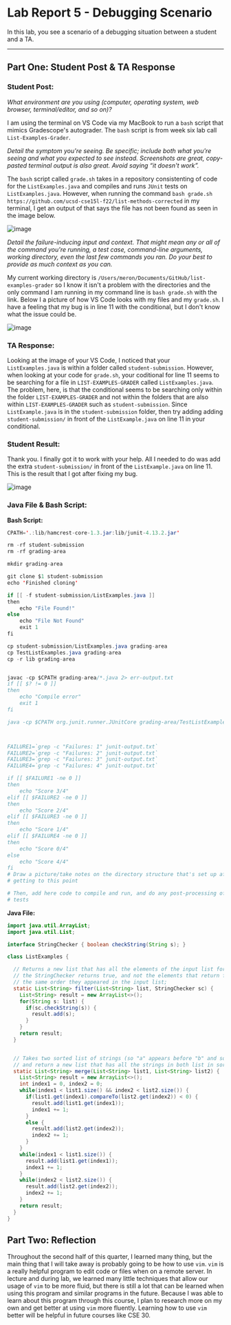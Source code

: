 # Lab Report 5 - Debugging Scenario
In this lab, you see a scenario of a debugging situation between a student and a TA.

---

## Part One: Student Post & TA Response

### Student Post:
*What environment are you using (computer, operating system, web browser, terminal/editor, and so on)?*

I am using the terminal on VS Code via my MacBook to run a `bash` script that mimics Gradescope's autograder. The `bash` script is from week six lab call `List-Examples-Grader`.

*Detail the symptom you're seeing. Be specific; include both what you're seeing and what you expected to see instead. Screenshots are great, copy-pasted terminal output is also great. Avoid saying “it doesn't work”.*

The `bash` script called `grade.sh` takes in a repository consistenting of code for the `ListExamples.java` and compiles and runs `JUnit` tests on `ListExamples.java`. However, when running the command `bash grade.sh https://github.com/ucsd-cse15l-f22/list-methods-corrected` in my terminal, I get an output of that says the file has not been found as seen in the image below.

![image](NotWork.png)

*Detail the failure-inducing input and context. That might mean any or all of the command you're running, a test case, command-line arguments, working directory, even the last few commands you ran. Do your best to provide as much context as you can.*

My current working directory is `/Users/meron/Documents/GitHub/list-examples-grader` so I know it isn't a problem with the directories and the only command I am running in my command line is `bash grade.sh` with the link. Below I a picture of how VS Code looks with my files and my `grade.sh`. I have a feeling that my bug is in line 11 with the conditional, but I don't know what the issue could be.

![image](code.png)

### TA Response:

Looking at the image of your VS Code, I noticed that your `ListExamples.java` is within a folder called `student-submission`. However, when looking at your code for `grade.sh`, your coditional for line 11 seems to be searching for a file in `LIST-EXAMPLES-GRADER` called `ListExamples.java`. The problem, here, is that the conditional seems to be searching only within the folder `LIST-EXAMPLES-GRADER` and not within the folders that are also within `LIST-EXAMPLES-GRADER` such as  `student-submission`. Since `ListExample.java` is in the `student-submission` folder, then try adding adding `student-submission/` in front of the `ListExample.java` on line 11 in your conditional.

### Student Result:
Thank you. I finally got it to work with your help. All I needed to do was add the extra `student-submission/` in front of the `ListExample.java` on line 11. This is the result that I got after fixing my bug.

![image](work.png)

### Java File & Bash Script:

**Bash Script:**
```java
CPATH='.:lib/hamcrest-core-1.3.jar:lib/junit-4.13.2.jar'

rm -rf student-submission
rm -rf grading-area

mkdir grading-area

git clone $1 student-submission
echo 'Finished cloning'

if [[ -f student-submission/ListExamples.java ]]
then
    echo "File Found!"
else
    echo "File Not Found"
    exit 1
fi

cp student-submission/ListExamples.java grading-area
cp TestListExamples.java grading-area
cp -r lib grading-area


javac -cp $CPATH grading-area/*.java 2> err-output.txt
if [[ $? != 0 ]]
then
    echo "Compile error"
    exit 1
fi

java -cp $CPATH org.junit.runner.JUnitCore grading-area/TestListExamples > junit-output.txt



FAILURE1=`grep -c "Failures: 1" junit-output.txt`
FAILURE2=`grep -c "Failures: 2" junit-output.txt`
FAILURE3=`grep -c "Failures: 3" junit-output.txt`
FAILURE4=`grep -c "Failures: 4" junit-output.txt`

if [[ $FAILURE1 -ne 0 ]]
then 
    echo "Score 3/4"
elif [[ $FAILURE2 -ne 0 ]]
then
    echo "Score 2/4"
elif [[ $FAILURE3 -ne 0 ]]
then
    echo "Score 1/4"
elif [[ $FAILURE4 -ne 0 ]]
then
    echo "Score 0/4"
else
    echo "Score 4/4"
fi
# Draw a picture/take notes on the directory structure that's set up after
# getting to this point

# Then, add here code to compile and run, and do any post-processing of the
# tests
```

**Java File:**
```java
import java.util.ArrayList;
import java.util.List;

interface StringChecker { boolean checkString(String s); }

class ListExamples {

  // Returns a new list that has all the elements of the input list for which
  // the StringChecker returns true, and not the elements that return false, in
  // the same order they appeared in the input list;
  static List<String> filter(List<String> list, StringChecker sc) {
    List<String> result = new ArrayList<>();
    for(String s: list) {
      if(sc.checkString(s)) {
        result.add(s);
      }
    }
    return result;
  }


  // Takes two sorted list of strings (so "a" appears before "b" and so on),
  // and return a new list that has all the strings in both list in sorted order.
  static List<String> merge(List<String> list1, List<String> list2) {
    List<String> result = new ArrayList<>();
    int index1 = 0, index2 = 0;
    while(index1 < list1.size() && index2 < list2.size()) {
      if(list1.get(index1).compareTo(list2.get(index2)) < 0) {
        result.add(list1.get(index1));
        index1 += 1;
      }
      else {
        result.add(list2.get(index2));
        index2 += 1;
      }
    }
    while(index1 < list1.size()) {
      result.add(list1.get(index1));
      index1 += 1;
    }
    while(index2 < list2.size()) {
      result.add(list2.get(index2));
      index2 += 1;
    }
    return result;
  }
}
```

## Part Two: Reflection

Throughout the second half of this quarter, I learned many thing, but the main thing that I will take away is probably going to be how to use `vim`. `vim` is a really helpful program to edit code or files when on a remote server. In lecture and during lab, we learned many little techniques that allow our usage of `vim` to be more fluid, but there is still a lot that can be learned when using this program and similar programs in the future. Because I was able to learn about this program through this course, I plan to research more on my own and get better at using `vim` more fluently. Learning how to use `vim` better will be helpful in future courses like CSE 30.
